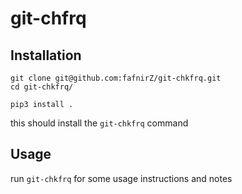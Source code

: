 # git-chfrq

## Installation
```
git clone git@github.com:fafnirZ/git-chkfrq.git
cd git-chkfrq/

pip3 install .
```

this should install the `git-chkfrq` command

## Usage
run `git-chkfrq` for some usage instructions and notes